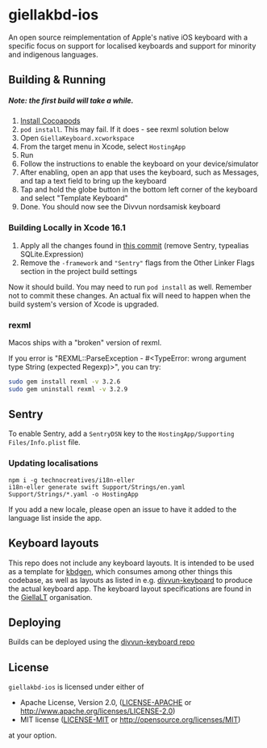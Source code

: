 # giellakbd-ios

An open source reimplementation of Apple's native iOS keyboard with a specific focus on support for localised keyboards and support for minority and indigenous languages.


## Building & Running

##### Note: the first build will take a while.

1. [Install Cocoapods](https://cocoapods.org/)
2. `pod install`. This may fail. If it does - see rexml solution below
3. Open `GiellaKeyboard.xcworkspace`
4. From the target menu in Xcode, select `HostingApp`
5. Run
6. Follow the instructions to enable the keyboard on your device/simulator
7. After enabling, open an app that uses the keyboard, such as Messages, and tap a text field to bring up the keyboard
8. Tap and hold the globe button in the bottom left corner of the keyboard and select "Template Keyboard"
9. Done. You should now see the Divvun nordsamisk keyboard

### Building Locally in Xcode 16.1

1. Apply all the changes found in [this commit](https://github.com/divvun/giellakbd-ios/commit/a9d0112d2b710130e82c17801b0b5315e8cae0d2#diff-53c0193e8eb071b0f176311374cb19a7ce0dce7cdfe1a11cd986989ca835ce63L1) (remove Sentry, typealias SQLite.Expression)
2. Remove the `-framework` and `"Sentry"` flags from the Other Linker Flags section in the project build settings

Now it should build. You may need to run `pod install` as well. Remember not to commit these changes. An actual fix will need to happen when the build system's version of Xcode is upgraded.

### rexml

Macos ships with a "broken" version of rexml.

If you error is "REXML::ParseException - #<TypeError: wrong argument type String (expected Regexp)>", you can try:

```bash
sudo gem install rexml -v 3.2.6
sudo gem uninstall rexml -v 3.2.9
```


## Sentry

To enable Sentry, add a `SentryDSN` key to the `HostingApp/Supporting Files/Info.plist` file.

### Updating localisations

```
npm i -g technocreatives/i18n-eller
i18n-eller generate swift Support/Strings/en.yaml Support/Strings/*.yaml -o HostingApp
```

If you add a new locale, please open an issue to have it added to the language list inside the app.

## Keyboard layouts

This repo does not include any keyboard layouts. It is intended to be used as a template for [kbdgen](https://github.com/divvun/kbdgen), which consumes among other things this codebase, as well as layouts as listed in e.g. [divvun-keyboard](https://github.com/divvun/divvun-keyboard) to produce the actual keyboard app. The keyboard layout specifications are found in the [GiellaLT](https://github.com/giellalt?q=keyboard-&type=&language=) organisation.

## Deploying

Builds can be deployed using the [divvun-keyboard repo](https://github.com/divvun/divvun-keyboard)

## License

`giellakbd-ios` is licensed under either of

 * Apache License, Version 2.0, ([LICENSE-APACHE](LICENSE-APACHE) or http://www.apache.org/licenses/LICENSE-2.0)
 * MIT license ([LICENSE-MIT](LICENSE-MIT) or http://opensource.org/licenses/MIT)

at your option.

